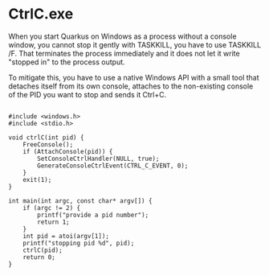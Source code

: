 # CtrlC.exe

When you start Quarkus on Windows as a process without
a console window, you cannot stop it gently with TASKKILL, 
you have to use TASKKILL /F. That terminates the process immediately
and it does not let it write "stopped in" to the process output.

To mitigate this, you have to use a native Windows API with
a small tool that detaches itself from its own console,
attaches to the non-existing console of the PID you want
to stop and sends it Ctrl+C.

```$c

#include <windows.h>
#include <stdio.h>

void ctrlC(int pid) {
    FreeConsole();
    if (AttachConsole(pid)) {
        SetConsoleCtrlHandler(NULL, true);
        GenerateConsoleCtrlEvent(CTRL_C_EVENT, 0);
    }
    exit(1);
}

int main(int argc, const char* argv[]) {
    if (argc != 2) {
        printf("provide a pid number");
        return 1;
    }
    int pid = atoi(argv[1]);
    printf("stopping pid %d", pid);
    ctrlC(pid);
    return 0;
}

``` 

